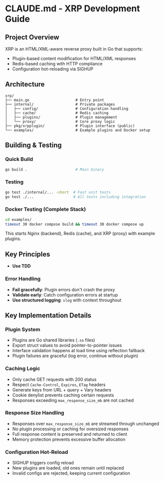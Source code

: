 # CLAUDE.md - XRP Development Guide

## Project Overview

XRP is an HTML/XML-aware reverse proxy built in Go that supports:
- Plugin-based content modification for HTML/XML responses
- Redis-based caching with HTTP compliance
- Configuration hot-reloading via SIGHUP

## Architecture

```
xrp/
├── main.go                     # Entry point
├── internal/                   # Private packages
│   ├── config/                 # Configuration handling
│   ├── cache/                  # Redis caching
│   ├── plugins/                # Plugin management
│   └── proxy/                  # Core proxy logic
├── pkg/xrpplugin/              # Plugin interface (public)
└── examples/                   # Example plugins and Docker setup
```

## Building & Testing

### Quick Build
```bash
go build .                      # Main binary
```

### Testing
```bash
go test ./internal/... -short  # Fast unit tests
go test ./...                  # All tests including integration
```

### Docker Testing (Complete Stack)
```bash
cd examples/
timeout 30 docker compose build && timeout 30 docker compose up
```
This starts Nginx (backend), Redis (cache), and XRP (proxy) with example plugins.

## Key Principles

- **Use TDD**

### Error Handling
- **Fail gracefully**: Plugin errors don't crash the proxy
- **Validate early**: Catch configuration errors at startup
- **Use structured logging**: `slog` with context throughout

## Key Implementation Details

### Plugin System
- Plugins are Go shared libraries (`.so` files)
- Export struct values to avoid pointer-to-pointer issues
- Interface validation happens at load time using reflection fallback
- Plugin failures are graceful (log error, continue without plugin)

### Caching Logic
- Only cache GET requests with 200 status
- Respect `Cache-Control`, `Expires`, `ETag` headers
- Generate keys from URL + query + Vary headers
- Cookie denylist prevents caching certain requests
- Responses exceeding `max_response_size_mb` are not cached

### Response Size Handling
- Responses over `max_response_size_mb` are streamed through unchanged
- No plugin processing or caching for oversized responses
- Full response content is preserved and returned to client
- Memory protection prevents excessive buffer allocation

### Configuration Hot-Reload
- SIGHUP triggers config reload
- New plugins are loaded, old ones remain until replaced
- Invalid configs are rejected, keeping current configuration
